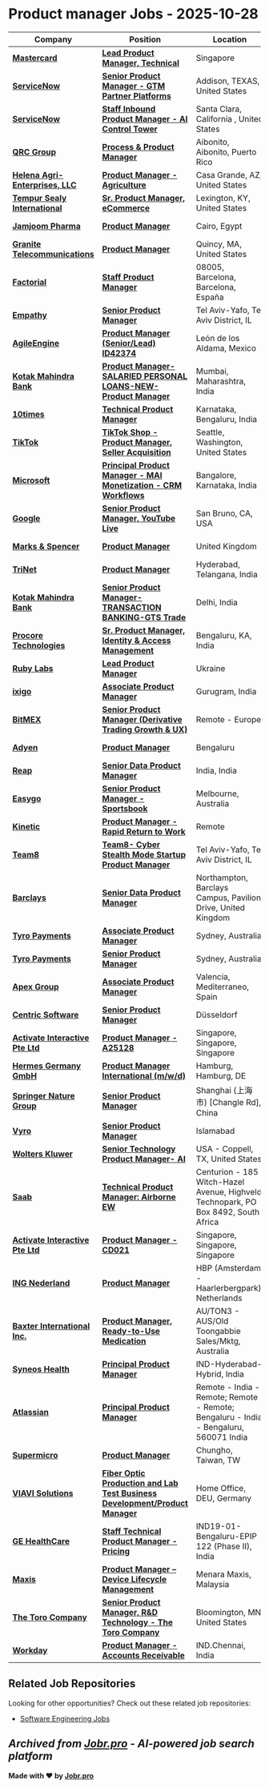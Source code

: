 # Product manager Jobs - 2025-10-28

| Company | Position | Location | Type | Date |
| ------- | -------- | -------- | ---- | ------ |
| **[Mastercard](https://www.mastercard.com/)** | **[Lead Product Manager, Technical](https://jobr.pro/job/31101744/lead-product-manager-technical?utm_source=github&utm_medium=repo&utm_campaign=github-product-management-jobs)** | Singapore | On Site | Oct 28 |
| **[ServiceNow](https://www.servicenow.com)** | **[Senior Product Manager - GTM Partner Platforms](https://jobr.pro/job/31098228/senior-product-manager-gtm-partner-platforms?utm_source=github&utm_medium=repo&utm_campaign=github-product-management-jobs)** | Addison, TEXAS, United States | On Site | Oct 27 |
| **[ServiceNow](https://www.servicenow.com)** | **[Staff Inbound Product Manager - AI Control Tower](https://jobr.pro/job/31097852/staff-inbound-product-manager-ai-control-tower?utm_source=github&utm_medium=repo&utm_campaign=github-product-management-jobs)** | Santa Clara, California , United States | On Site | Oct 27 |
| **[QRC Group](https://www.qrcgroup.com)** | **[Process & Product Manager](https://jobr.pro/job/31098447/process-product-manager?utm_source=github&utm_medium=repo&utm_campaign=github-product-management-jobs)** | Aibonito, Aibonito, Puerto Rico | On Site | Oct 27 |
| **[Helena Agri-Enterprises, LLC](https://helenaagri.com/)** | **[Product Manager - Agriculture](https://jobr.pro/job/31083036/product-manager-agriculture?utm_source=github&utm_medium=repo&utm_campaign=github-product-management-jobs)** | Casa Grande, AZ, United States | On Site | Oct 27 |
| **[Tempur Sealy International](https://www.tempursealy.com/)** | **[Sr. Product Manager, eCommerce](https://jobr.pro/job/31082288/sr-product-manager-ecommerce?utm_source=github&utm_medium=repo&utm_campaign=github-product-management-jobs)** | Lexington, KY, United States | On Site | Oct 27 |
| **[Jamjoom Pharma](https://www.jamjoompharma.com/)** | **[Product Manager](https://jobr.pro/job/31082071/product-manager?utm_source=github&utm_medium=repo&utm_campaign=github-product-management-jobs)** | Cairo, Egypt | On Site | Oct 27 |
| **[Granite Telecommunications](https://www.granitenet.com/)** | **[Product Manager](https://jobr.pro/job/31077350/product-manager?utm_source=github&utm_medium=repo&utm_campaign=github-product-management-jobs)** | Quincy, MA, United States | On Site | Oct 27 |
| **[Factorial](https://factorialhr.com/)** | **[Staff Product Manager](https://jobr.pro/job/31075791/staff-product-manager?utm_source=github&utm_medium=repo&utm_campaign=github-product-management-jobs)** | 08005, Barcelona, Barcelona, España | On Site | Oct 27 |
| **[Empathy](https://www.empathy.com/)** | **[Senior Product Manager](https://jobr.pro/job/31071941/senior-product-manager?utm_source=github&utm_medium=repo&utm_campaign=github-product-management-jobs)** | Tel Aviv-Yafo, Tel Aviv District, IL | On Site | Oct 27 |
| **[AgileEngine](https://agileengine.com/)** | **[Product Manager (Senior/Lead) ID42374](https://jobr.pro/job/31063967/product-manager-seniorlead-id42374?utm_source=github&utm_medium=repo&utm_campaign=github-product-management-jobs)** | León de los Aldama, Mexico | On Site | Oct 27 |
| **[Kotak Mahindra Bank](https://www.kotak.com/)** | **[Product Manager-SALARIED PERSONAL LOANS-NEW-Product Manager](https://jobr.pro/job/31066496/product-manager-salaried-personal-loans-new-product-manager?utm_source=github&utm_medium=repo&utm_campaign=github-product-management-jobs)** | Mumbai, Maharashtra, India | On Site | Oct 27 |
| **[10times](https://10times.com/)** | **[Technical Product Manager](https://jobr.pro/job/31070306/technical-product-manager?utm_source=github&utm_medium=repo&utm_campaign=github-product-management-jobs)** | Karnataka, Bengaluru, India | On Site | Oct 27 |
| **[TikTok](https://www.tiktok.com/)** | **[TikTok Shop - Product Manager, Seller Acquisition](https://jobr.pro/job/31060884/tiktok-shop-product-manager-seller-acquisition?utm_source=github&utm_medium=repo&utm_campaign=github-product-management-jobs)** | Seattle, Washington, United States | On Site | Oct 27 |
| **[Microsoft](https://www.microsoft.com/)** | **[Principal Product Manager - MAI Monetization - CRM Workflows](https://jobr.pro/job/31059235/principal-product-manager-mai-monetization-crm-workflows?utm_source=github&utm_medium=repo&utm_campaign=github-product-management-jobs)** | Bangalore, Karnataka, India | On Site | Oct 27 |
| **[Google](https://www.google.com/)** | **[Senior Product Manager, YouTube Live](https://jobr.pro/job/31058272/senior-product-manager-youtube-live?utm_source=github&utm_medium=repo&utm_campaign=github-product-management-jobs)** | San Bruno, CA, USA | On Site | Oct 27 |
| **[Marks & Spencer](https://corporate.marksandspencer.com/)** | **[Product Manager](https://jobr.pro/job/31058604/product-manager?utm_source=github&utm_medium=repo&utm_campaign=github-product-management-jobs)** | United Kingdom | On Site | Oct 27 |
| **[TriNet](https://www.trinet.com/)** | **[Product Manager](https://jobr.pro/job/31067017/product-manager?utm_source=github&utm_medium=repo&utm_campaign=github-product-management-jobs)** | Hyderabad, Telangana, India | On Site | Oct 27 |
| **[Kotak Mahindra Bank](https://www.kotak.com/)** | **[Senior Product Manager-TRANSACTION BANKING-GTS Trade](https://jobr.pro/job/31066456/senior-product-manager-transaction-banking-gts-trade?utm_source=github&utm_medium=repo&utm_campaign=github-product-management-jobs)** | Delhi, India | On Site | Oct 27 |
| **[Procore Technologies](https://www.procore.com)** | **[Sr. Product Manager, Identity & Access Management](https://jobr.pro/job/31049743/sr-product-manager-identity-access-management?utm_source=github&utm_medium=repo&utm_campaign=github-product-management-jobs)** | Bengaluru, KA, India | On Site | Oct 27 |
| **[Ruby Labs](https://rubylabs.com/)** | **[Lead Product Manager](https://jobr.pro/job/31046661/lead-product-manager?utm_source=github&utm_medium=repo&utm_campaign=github-product-management-jobs)** | Ukraine | Remote | Oct 27 |
| **[ixigo](https://www.ixigo.com)** | **[Associate Product Manager](https://jobr.pro/job/31049966/associate-product-manager?utm_source=github&utm_medium=repo&utm_campaign=github-product-management-jobs)** | Gurugram, India | On Site | Oct 27 |
| **[BitMEX](https://www.bitmex.com/)** | **[Senior Product Manager (Derivative Trading Growth & UX)](https://jobr.pro/job/31046165/senior-product-manager-derivative-trading-growth-ux?utm_source=github&utm_medium=repo&utm_campaign=github-product-management-jobs)** | Remote - Europe | Remote | Oct 27 |
| **[Adyen](https://www.adyen.com/)** | **[Product Manager](https://jobr.pro/job/31049677/product-manager?utm_source=github&utm_medium=repo&utm_campaign=github-product-management-jobs)** | Bengaluru | On Site | Oct 27 |
| **[Reap](https://www.reap.global)** | **[Senior Data Product Manager](https://jobr.pro/job/31057327/senior-data-product-manager?utm_source=github&utm_medium=repo&utm_campaign=github-product-management-jobs)** | India, India | On Site | Oct 27 |
| **[Easygo](https://easygo.io/)** | **[Senior Product Manager - Sportsbook](https://jobr.pro/job/31046264/senior-product-manager-sportsbook?utm_source=github&utm_medium=repo&utm_campaign=github-product-management-jobs)** | Melbourne, Australia | On Site | Oct 27 |
| **[Kinetic](https://kinetic.com/)** | **[Product Manager - Rapid Return to Work](https://jobr.pro/job/31043781/product-manager-rapid-return-to-work?utm_source=github&utm_medium=repo&utm_campaign=github-product-management-jobs)** | Remote | Remote | Oct 27 |
| **[Team8](https://team8.vc/)** | **[Team8- Cyber Stealth Mode Startup Product Manager](https://jobr.pro/job/31071510/team8-cyber-stealth-mode-startup-product-manager?utm_source=github&utm_medium=repo&utm_campaign=github-product-management-jobs)** | Tel Aviv-Yafo, Tel Aviv District, IL | On Site | Oct 27 |
| **[Barclays](https://home.barclays/)** | **[Senior Data Product Manager](https://jobr.pro/job/31071783/senior-data-product-manager?utm_source=github&utm_medium=repo&utm_campaign=github-product-management-jobs)** | Northampton, Barclays Campus, Pavilion Drive, United Kingdom | On Site | Oct 27 |
| **[Tyro Payments](https://www.tyro.com/)** | **[Associate Product Manager](https://jobr.pro/job/31064802/associate-product-manager?utm_source=github&utm_medium=repo&utm_campaign=github-product-management-jobs)** | Sydney, Australia | On Site | Oct 27 |
| **[Tyro Payments](https://www.tyro.com/)** | **[Senior Product Manager](https://jobr.pro/job/31064794/senior-product-manager?utm_source=github&utm_medium=repo&utm_campaign=github-product-management-jobs)** | Sydney, Australia | On Site | Oct 27 |
| **[Apex Group](https://www.apexgroup.com/)** | **[Associate Product Manager](https://jobr.pro/job/31064420/associate-product-manager?utm_source=github&utm_medium=repo&utm_campaign=github-product-management-jobs)** | Valencia, Mediterraneo, Spain | On Site | Oct 27 |
| **[Centric Software](https://www.centricsoftware.com/)** | **[Senior Product Manager](https://jobr.pro/job/31062329/senior-product-manager?utm_source=github&utm_medium=repo&utm_campaign=github-product-management-jobs)** | Düsseldorf | On Site | Oct 27 |
| **[Activate Interactive Pte Ltd](https://www.activate.sg/)** | **[Product Manager - A25128](https://jobr.pro/job/31060985/product-manager-a25128?utm_source=github&utm_medium=repo&utm_campaign=github-product-management-jobs)** | Singapore, Singapore, Singapore | On Site | Oct 27 |
| **[Hermes Germany GmbH](https://www.myhermes.de/)** | **[Product Manager International (m/w/d)](https://jobr.pro/job/31066899/product-manager-international-mwd?utm_source=github&utm_medium=repo&utm_campaign=github-product-management-jobs)** | Hamburg, Hamburg, DE | On Site | Oct 27 |
| **[Springer Nature Group](https://group.springernature.com/)** | **[Senior Product Manager](https://jobr.pro/job/31070096/senior-product-manager?utm_source=github&utm_medium=repo&utm_campaign=github-product-management-jobs)** | Shanghai (上海市) \[Changle Rd\], China | On Site | Oct 27 |
| **[Vyro](https://vyro.ai/)** | **[Senior Product Manager](https://jobr.pro/job/31073515/senior-product-manager?utm_source=github&utm_medium=repo&utm_campaign=github-product-management-jobs)** | Islamabad | On Site | Oct 27 |
| **[Wolters Kluwer](https://www.wolterskluwer.com/)** | **[Senior Technology Product Manager- AI](https://jobr.pro/job/31071550/senior-technology-product-manager-ai?utm_source=github&utm_medium=repo&utm_campaign=github-product-management-jobs)** | USA - Coppell, TX, United States | On Site | Oct 27 |
| **[Saab](https://www.saab.com/)** | **[Technical Product Manager: Airborne EW](https://jobr.pro/job/31075289/technical-product-manager-airborne-ew?utm_source=github&utm_medium=repo&utm_campaign=github-product-management-jobs)** | Centurion - 185 Witch-Hazel Avenue, Highveld Technopark, PO Box 8492, South Africa | On Site | Oct 27 |
| **[Activate Interactive Pte Ltd](https://www.activate.sg/)** | **[Product Manager - CD021](https://jobr.pro/job/31060986/product-manager-cd021?utm_source=github&utm_medium=repo&utm_campaign=github-product-management-jobs)** | Singapore, Singapore, Singapore | On Site | Oct 27 |
| **[ING Nederland](https://www.ing.com/)** | **[Product Manager](https://jobr.pro/job/31054170/product-manager?utm_source=github&utm_medium=repo&utm_campaign=github-product-management-jobs)** | HBP (Amsterdam - Haarlerbergpark), Netherlands | On Site | Oct 27 |
| **[Baxter International Inc.](https://www.baxter.com/)** | **[Product Manager, Ready-to-Use Medication](https://jobr.pro/job/31057198/product-manager-ready-to-use-medication?utm_source=github&utm_medium=repo&utm_campaign=github-product-management-jobs)** | AU/TON3 - AUS/Old Toongabbie Sales/Mktg, Australia | On Site | Oct 27 |
| **[Syneos Health](https://www.syneoshealth.com/)** | **[Principal Product Manager](https://jobr.pro/job/31051214/principal-product-manager?utm_source=github&utm_medium=repo&utm_campaign=github-product-management-jobs)** | IND-Hyderabad-Hybrid, India | On Site | Oct 27 |
| **[Atlassian](https://www.atlassian.com/)** | **[Principal Product Manager](https://jobr.pro/job/31059764/principal-product-manager?utm_source=github&utm_medium=repo&utm_campaign=github-product-management-jobs)** | Remote - India - Remote; Remote - Remote; Bengaluru - India - Bengaluru, 560071 India | Remote | Oct 27 |
| **[Supermicro](https://www.supermicro.com)** | **[Product Manager](https://jobr.pro/job/31048276/product-manager?utm_source=github&utm_medium=repo&utm_campaign=github-product-management-jobs)** | Chungho, Taiwan, TW | On Site | Oct 27 |
| **[VIAVI Solutions](https://www.viavisolutions.com/)** | **[Fiber Optic Production and Lab Test Business Development/Product Manager](https://jobr.pro/job/31084663/fiber-optic-production-and-lab-test-business-developmentproduct-manager?utm_source=github&utm_medium=repo&utm_campaign=github-product-management-jobs)** | Home Office, DEU, Germany | Remote | Oct 27 |
| **[GE HealthCare](https://www.gehealthcare.com/)** | **[Staff Technical Product Manager - Pricing](https://jobr.pro/job/31081754/staff-technical-product-manager-pricing?utm_source=github&utm_medium=repo&utm_campaign=github-product-management-jobs)** | IND19-01-Bengaluru-EPIP 122 (Phase II), India | On Site | Oct 27 |
| **[Maxis](https://www.maxis.com.my/)** | **[Product Manager – Device Lifecycle Management](https://jobr.pro/job/31081312/product-manager-device-lifecycle-management?utm_source=github&utm_medium=repo&utm_campaign=github-product-management-jobs)** | Menara Maxis, Malaysia | On Site | Oct 27 |
| **[The Toro Company](https://www.thetorocompany.com/)** | **[Senior Product Manager, R&D Technology - The Toro Company](https://jobr.pro/job/31092469/senior-product-manager-rd-technology-the-toro-company?utm_source=github&utm_medium=repo&utm_campaign=github-product-management-jobs)** | Bloomington, MN, United States | On Site | Oct 27 |
| **[Workday](https://www.workday.com/)** | **[Product Manager - Accounts Receivable](https://jobr.pro/job/31092461/product-manager-accounts-receivable?utm_source=github&utm_medium=repo&utm_campaign=github-product-management-jobs)** | IND.Chennai, India | On Site | Oct 27 |

## Related Job Repositories

Looking for other opportunities? Check out these related job repositories:

- [Software Engineering Jobs](https://github.com/jobs-jobr-pro/Software-Engineering-Jobs)



*Archived from [Jobr.pro](https://jobr.pro?utm_source=github&utm_medium=repo&utm_campaign=github-product-management-jobs) - AI-powered job search platform*
---

**Made with ❤️ by [Jobr.pro](https://jobr.pro?utm_source=github&utm_medium=repo&utm_campaign=github-product-management-jobs)**